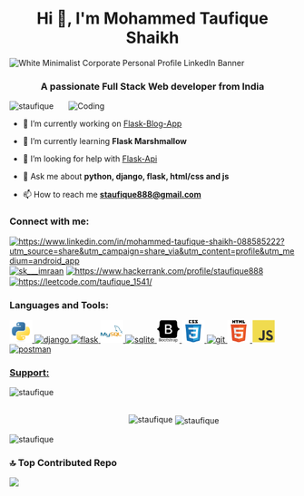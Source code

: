 <h1 align="center">Hi 👋, I'm Mohammed Taufique Shaikh</h1>

![White Minimalist Corporate Personal Profile LinkedIn Banner](https://user-images.githubusercontent.com/90236635/232446433-d5540fa2-fe28-4bb8-b929-cdb51fe61336.gif)

<h3 align="center">A passionate Full Stack Web developer from India</h3>

<img align="right" alt="Coding" width="400" src="https://media.tenor.com/rePDfDWO3XoAAAAd/hacking.gif">

<p align="left"> <img src="https://komarev.com/ghpvc/?username=staufique&label=Profile%20views&color=0e75b6&style=flat" alt="staufique" /> </p>

- 🔭 I’m currently working on [Flask-Blog-App](https://github.com/staufique/Flask-Blog-App.git)

- 🌱 I’m currently learning **Flask Marshmallow**

- 🤝 I’m looking for help with [Flask-Api](https://github.com/staufique/excel_data_to_postgre_sql)

- 💬 Ask me about **python, django, flask, html/css and js**

- 📫 How to reach me **staufique888@gmail.com**

<h3 align="left">Connect with me:</h3>
<p align="left">
<a href="https://linkedin.com/in/https://www.linkedin.com/in/mohammed-taufique-shaikh-088585222?utm_source=share&utm_campaign=share_via&utm_content=profile&utm_medium=android_app" target="blank"><img align="center" src="https://raw.githubusercontent.com/rahuldkjain/github-profile-readme-generator/master/src/images/icons/Social/linked-in-alt.svg" alt="https://www.linkedin.com/in/mohammed-taufique-shaikh-088585222?utm_source=share&utm_campaign=share_via&utm_content=profile&utm_medium=android_app" height="30" width="40" /></a>
<a href="https://instagram.com/sk___imraan" target="blank"><img align="center" src="https://raw.githubusercontent.com/rahuldkjain/github-profile-readme-generator/master/src/images/icons/Social/instagram.svg" alt="sk___imraan" height="30" width="40" /></a>
<a href="https://www.hackerrank.com/https://www.hackerrank.com/profile/staufique888" target="blank"><img align="center" src="https://raw.githubusercontent.com/rahuldkjain/github-profile-readme-generator/master/src/images/icons/Social/hackerrank.svg" alt="https://www.hackerrank.com/profile/staufique888" height="30" width="40" /></a>
<a href="https://www.leetcode.com/https://leetcode.com/taufique_1541/" target="blank"><img align="center" src="https://raw.githubusercontent.com/rahuldkjain/github-profile-readme-generator/master/src/images/icons/Social/leet-code.svg" alt="https://leetcode.com/taufique_1541/" height="30" width="40" /></a>
</p>

<h3 align="left">Languages and Tools:</h3>
<p align="left"> 
<a href="https://www.python.org" target="_blank" rel="noreferrer"> <img src="https://raw.githubusercontent.com/devicons/devicon/master/icons/python/python-original.svg" alt="python" width="40" height="40"/> </a> <a href="https://www.djangoproject.com/" target="_blank" rel="noreferrer"> <img src="https://cdn.worldvectorlogo.com/logos/django.svg" alt="django" width="40" height="40"/> </a> <a href="https://flask.palletsprojects.com/" target="_blank" rel="noreferrer"> <img src="https://www.vectorlogo.zone/logos/pocoo_flask/pocoo_flask-icon.svg" alt="flask" width="40" height="40"/> </a> </a> <a href="https://www.mysql.com/" target="_blank" rel="noreferrer"> <img src="https://raw.githubusercontent.com/devicons/devicon/master/icons/mysql/mysql-original-wordmark.svg" alt="mysql" width="40" height="40"/> </a> <a href="https://www.sqlite.org/" target="_blank" rel="noreferrer"> <img src="https://www.vectorlogo.zone/logos/sqlite/sqlite-icon.svg" alt="sqlite" width="40" height="40"/> </a><a href="https://getbootstrap.com" target="_blank" rel="noreferrer"> <img src="https://raw.githubusercontent.com/devicons/devicon/master/icons/bootstrap/bootstrap-plain-wordmark.svg" alt="bootstrap" width="40" height="40"/> </a> <a href="https://www.w3schools.com/css/" target="_blank" rel="noreferrer"> <img src="https://raw.githubusercontent.com/devicons/devicon/master/icons/css3/css3-original-wordmark.svg" alt="css3" width="40" height="40"/> </a>   <a href="https://git-scm.com/" target="_blank" rel="noreferrer"> <img src="https://www.vectorlogo.zone/logos/git-scm/git-scm-icon.svg" alt="git" width="40" height="40"/> </a> <a href="https://www.w3.org/html/" target="_blank" rel="noreferrer"> <img src="https://raw.githubusercontent.com/devicons/devicon/master/icons/html5/html5-original-wordmark.svg" alt="html5" width="40" height="40"/> </a> <a href="https://developer.mozilla.org/en-US/docs/Web/JavaScript" target="_blank" rel="noreferrer"> <img src="https://raw.githubusercontent.com/devicons/devicon/master/icons/javascript/javascript-original.svg" alt="javascript" width="40" height="40"/> </a>  <a href="https://postman.com" target="_blank" rel="noreferrer"> <img src="https://www.vectorlogo.zone/logos/getpostman/getpostman-icon.svg" alt="postman" width="40" height="40"/>  </p>

<h3 align="left">Support:</h3>
<p><a href="https://www.buymeacoffee.com/staufique"> <img align="left" src="https://cdn.buymeacoffee.com/buttons/v2/default-yellow.png" height="50" width="210" alt="staufique" /></a></p><br><br>

<p><img align="left" src="https://github-readme-stats.vercel.app/api/top-langs?username=staufique&show_icons=true&locale=en&layout=compact" alt="staufique" /></p>

<p>&nbsp;<img align="center" src="https://github-readme-stats.vercel.app/api?username=staufique&show_icons=true&locale=en" alt="staufique" /></p>

<p><img align="center" src="https://github-readme-streak-stats.herokuapp.com/?user=staufique&" alt="staufique" /></p>

### 🔝 Top Contributed Repo
![](https://github-contributor-stats.vercel.app/api?username=staufique&limit=5&theme=flat&combine_all_yearly_contributions=true)
